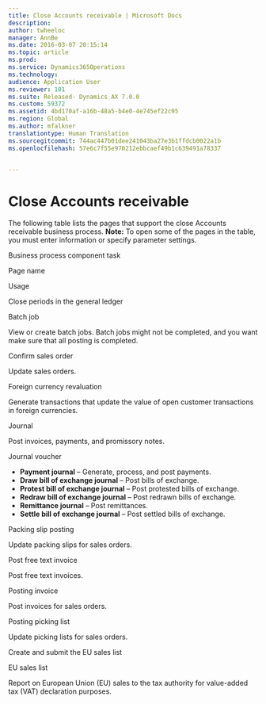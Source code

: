 ```yaml
---
title: Close Accounts receivable | Microsoft Docs
description: 
author: twheeloc
manager: AnnBe
ms.date: 2016-03-07 20:15:14
ms.topic: article
ms.prod: 
ms.service: Dynamics365Operations
ms.technology: 
audience: Application User
ms.reviewer: 101
ms.suite: Released- Dynamics AX 7.0.0
ms.custom: 59372
ms.assetid: 4bd170af-a16b-48a5-b4e0-4e745ef22c95
ms.region: Global
ms.author: mfalkner
translationtype: Human Translation
ms.sourcegitcommit: 744ac447b01dee241043ba27e3b1ffdcb0022a1b
ms.openlocfilehash: 57e6c7f55e970212ebbcaef49b1c639491a78337


---
```


# <a name="close-accounts-receivable"></a>Close Accounts receivable



The following table lists the pages that support the close Accounts receivable business process. **Note:** To open some of the pages in the table, you must enter information or specify parameter settings.

Business process component task

Page name

Usage

Close periods in the general ledger

Batch job

View or create batch jobs. Batch jobs might not be completed, and you want make sure that all posting is completed.

Confirm sales order

Update sales orders.

Foreign currency revaluation

Generate transactions that update the value of open customer transactions in foreign currencies.

Journal

Post invoices, payments, and promissory notes.

Journal voucher

-   **Payment journal** – Generate, process, and post payments.
-   **Draw bill of exchange journal** – Post bills of exchange.
-   **Protest bill of exchange journal** – Post protested bills of exchange.
-   **Redraw bill of exchange journal** – Post redrawn bills of exchange.
-   **Remittance journal** – Post remittances.
-   **Settle bill of exchange journal** – Post settled bills of exchange.

Packing slip posting

Update packing slips for sales orders.

Post free text invoice

Post free text invoices.

Posting invoice

Post invoices for sales orders.

Posting picking list

Update picking lists for sales orders.

Create and submit the EU sales list

EU sales list

Report on European Union (EU) sales to the tax authority for value-added tax (VAT) declaration purposes.




<!--HONumber=Feb17_HO3-->


